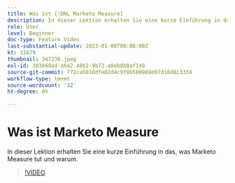 ```yaml
---
title: Was ist [!DNL Marketo Measure]
description: In dieser Lektion erhalten Sie eine kurze Einführung in das, was Marketo Measure tut und warum.
role: User
level: Beginner
doc-type: Feature Video
last-substantial-update: 2023-01-06T00:00:00Z
kt: 11679
thumbnail: 347236.jpeg
exl-id: 383669ad-a642-48b1-9b72-a8eb8b8af149
source-git-commit: 772ca501ddfe02d4c9f06580989d97d10d8c3334
workflow-type: tm+mt
source-wordcount: '32'
ht-degree: 0%

---
```


# Was ist Marketo Measure

In dieser Lektion erhalten Sie eine kurze Einführung in das, was Marketo Measure tut und warum.

>[!VIDEO](https://video.tv.adobe.com/v/347236/?quality=12&learn=on)
